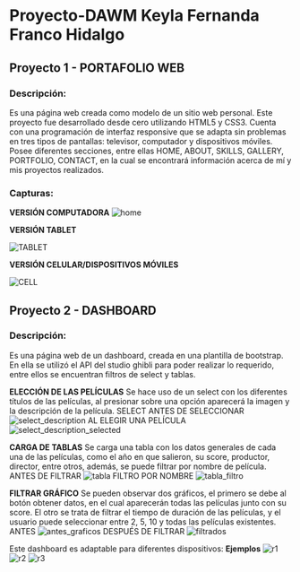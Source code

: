 # Proyecto-DAWM Keyla Fernanda Franco Hidalgo
## Proyecto 1 - PORTAFOLIO WEB
### Descripción:
Es una página web creada como modelo de un sitio web personal. Este proyecto fue desarrollado desde cero utilizando HTML5 y CSS3. Cuenta con una programación de interfaz responsive que se adapta sin problemas en tres tipos de pantallas: televisor, computador y dispositivos móviles.
Posee diferentes secciones, entre ellas HOME, ABOUT, SKILLS, GALLERY, PORTFOLIO, CONTACT, en la cual se encontrará información acerca de mí y mis proyectos realizados.
### Capturas:
**VERSIÓN COMPUTADORA**
![home](https://user-images.githubusercontent.com/67887869/174194981-c3e4d7b1-a9cc-4306-96cb-bfdd49e4fc42.PNG)

**VERSIÓN TABLET**

![TABLET](https://user-images.githubusercontent.com/67887869/174195007-8ac03b57-2c0f-4cf7-9518-4083221221d1.PNG)

**VERSIÓN CELULAR/DISPOSITIVOS MÓVILES**

![CELL](https://user-images.githubusercontent.com/67887869/174195035-f60556f2-2104-495d-864e-8f8c380d3096.PNG)

## Proyecto 2 - DASHBOARD
### Descripción:
Es una página web de un dashboard, creada en una plantilla de bootstrap. En ella se utilizó el API del studio ghibli para poder realizar lo requerido, entre ellos se encuentran filtros de select y tablas.

**ELECCIÓN DE LAS PELÍCULAS**
Se hace uso de un select con los diferentes títulos de las películas, al presionar sobre una opción aparecerá la imagen y la descripción de la película.
SELECT ANTES DE SELECCIONAR 
![select_description](https://user-images.githubusercontent.com/67887869/178895436-e74b2b9b-bdaa-4f22-81d3-ebe79575edab.PNG)
AL ELEGIR UNA PELÍCULA
![select_description_selected](https://user-images.githubusercontent.com/67887869/178895523-b61e0816-6689-48bd-aafb-e99c82c0d6a7.PNG)

**CARGA DE TABLAS**
Se carga una tabla con los datos generales de cada una de las películas, como el año en que salieron, su score, productor, director, entre otros, además, se puede filtrar por nombre de película.
ANTES DE FILTRAR
![tabla](https://user-images.githubusercontent.com/67887869/178895699-e146406c-fa84-42b3-b1da-011377b49082.PNG)
FILTRO POR NOMBRE
![tabla_filtro](https://user-images.githubusercontent.com/67887869/178895785-01446237-c14b-47b1-a0a6-e0bfd54a27c9.PNG)


**FILTRAR GRÁFICO**
Se pueden observar dos gráficos, el primero se debe al botón obtener datos, en el cual aparecerán todas las películas junto con su score. El otro se trata de filtrar el tiempo de duración de las películas, y el usuario puede seleccionar entre 2, 5, 10 y todas las películas existentes.
ANTES
![antes_graficos](https://user-images.githubusercontent.com/67887869/178895981-cc5861ee-8591-41b6-8d34-71edf8123eeb.PNG)
DESPUÉS DE FILTRAR
![filtrados](https://user-images.githubusercontent.com/67887869/178896104-8ae80205-2b35-4700-a18e-04bda754afb8.PNG)

Este dashboard es adaptable para diferentes dispositivos:
**Ejemplos**
    ![r1](https://user-images.githubusercontent.com/67887869/178896442-336cb98b-6e30-46f8-93fb-75ca781fb3fb.PNG)
    ![r2](https://user-images.githubusercontent.com/67887869/178896444-ec2d6b75-b36e-4ae7-be91-206c6011e8eb.PNG)
    ![r3](https://user-images.githubusercontent.com/67887869/178896445-ae43c0c0-8b16-4367-912d-72bf611ad5d2.PNG)
